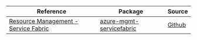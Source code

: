 | Reference | Package | Source |
|---|---|---|
|[Resource Management - Service Fabric](mgmt-servicefabric-readme.md)|[azure-mgmt-servicefabric](https://pypi.org/project/azure-mgmt-servicefabric)|[Github](https://github.com/Azure/azure-sdk-for-python/blob/main/sdk/servicefabric/azure-mgmt-servicefabric)|
